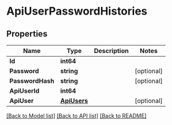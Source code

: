 # ApiUserPasswordHistories

## Properties

Name | Type | Description | Notes
------------ | ------------- | ------------- | -------------
**Id** | **int64** |  | 
**Password** | **string** |  | [optional] 
**PasswordHash** | **string** |  | [optional] 
**ApiUserId** | **int64** |  | 
**ApiUser** | [**ApiUsers**](ApiUsers.md) |  | [optional] 

[[Back to Model list]](../README.md#documentation-for-models) [[Back to API list]](../README.md#documentation-for-api-endpoints) [[Back to README]](../README.md)


